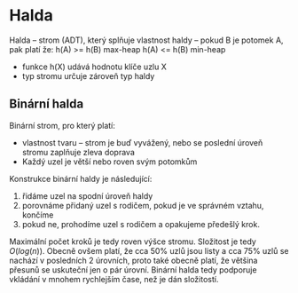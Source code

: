# Halda
Halda – strom (ADT), který splňuje vlastnost haldy – pokud B je potomek A, pak platí že:
h(A) >= h(B) max-heap
h(A) <= h(B) min-heap
- funkce h(X) udává hodnotu klíče uzlu X
- typ stromu určuje zároveň typ haldy

## Binární halda 
Binární strom, pro který platí:
- vlastnost tvaru – strom je buď vyvážený, nebo se poslední úroveň stromu zaplňuje zleva doprava
- Každý uzel je větší nebo roven svým potomkům

Konstrukce binární haldy je následující:
1. řidáme uzel na spodní úroveň haldy
2. porovnáme přidaný uzel s rodičem, pokud je ve správném vztahu, končíme
3. pokud ne, prohodíme uzel s rodičem a opakujeme předešlý krok.

Maximální počet kroků je tedy roven výšce stromu. Složitost je tedy $O(log(n))$.
Obecně ovšem platí, že cca 50% uzlů jsou listy a cca 75% uzlů se nachází v posledních 2 úrovních, proto také obecně platí, že většina přesunů se uskuteční jen o pár úrovní. Binární halda tedy podporuje vkládání v mnohem rychlejším čase, než je dán složitostí.